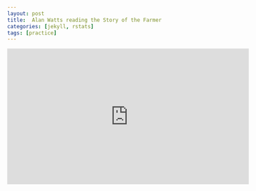 ```yaml
---
layout: post
title:  Alan Watts reading the Story of the Farmer 
categories: [jekyll, rstats]
tags: [practice]
---
```



<iframe width="560" height="315" src="https://www.youtube.com/embed/OX0OARBqBp0" frameborder="0" allowfullscreen></iframe>

